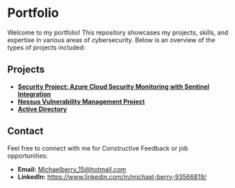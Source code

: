 
# Portfolio

Welcome to my portfolio! This repository showcases my projects, skills, and expertise in various areas of cybersecurity. Below is an overview of the types of projects included:

## Projects
- [**Security Project: Azure Cloud Security Monitoring with Sentinel Integration**](https://github.com/MichaelBerry-CyberPro/Azure-Cloud-Security-Monitoring-with-Sentinel-Intergration)
- [**Nessus Vulnerability Management Project**](https://github.com/MichaelBerry-CyberPro/Nessus-Vulnerability-Management-Project-)
- [**Active Directory**](https://github.com/MichaelBerry-CyberPro/Active-Directory-Domain-Setup)

## Contact
Feel free to connect with me for Constructive Feedback or job opportunities:  
- **Email:** Michaelberry_15@hotmail.com  
- **LinkedIn:** https://www.linkedin.com/in/michael-berry-93566819/
 
